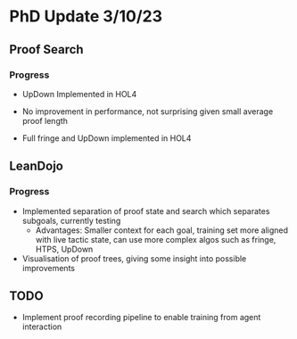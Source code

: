 # PhD Update 3/10/23

## Proof Search
### Progress
- UpDown Implemented in HOL4
- No improvement in performance, not surprising given small average proof length 

- Full fringe and UpDown implemented in HOL4
## LeanDojo
### Progress
- Implemented separation of proof state and search which separates subgoals, currently testing
  - Advantages: Smaller context for each goal, training set more aligned with live tactic state, can use more complex algos such as fringe, HTPS, UpDown
- Visualisation of proof trees, giving some insight into possible improvements

## TODO
- Implement proof recording pipeline to enable training from agent interaction 
